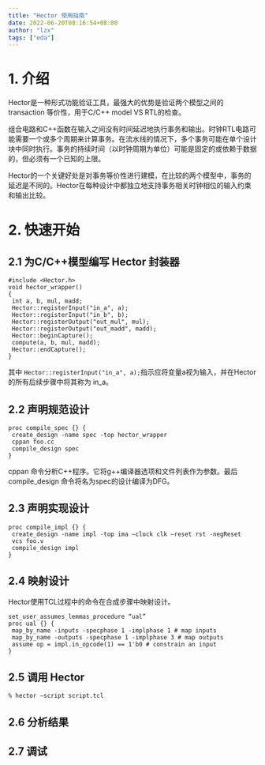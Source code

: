 ```yaml
---
title: "Hector 使用指南"
date: 2022-06-20T08:16:54+08:00
author: "lzx"
tags: ["eda"]
---
```


# 1. 介绍

Hector是一种形式功能验证工具，最强大的优势是验证两个模型之间的 transaction 等价性，用于C/C++ model VS RTL的检查。

组合电路和C++函数在输入之间没有时间延迟地执行事务和输出。时钟RTL电路可能需要一个或多个周期来计算事务。在流水线的情况下，多个事务可能在单个设计块中同时执行。事务的持续时间（以时钟周期为单位）可能是固定的或依赖于数据的，但必须有一个已知的上限。

Hector的一个关键好处是对事务等价性进行建模，在比较的两个模型中，事务的延迟是不同的。Hector在每种设计中都独立地支持事务相关时钟相位的输入约束和输出比较。

# 2. 快速开始

## 2.1 为C/C++模型编写 Hector 封装器

```
#include <Hector.h>
void hector_wrapper()
{
 int a, b, mul, madd;
 Hector::registerInput("in_a", a);
 Hector::registerInput("in_b", b);
 Hector::registerOutput("out_mul", mul);
 Hector::registerOutput("out_madd", madd);
 Hector::beginCapture();
 compute(a, b, mul, madd);
 Hector::endCapture();
}
```

其中 `Hector::registerInput("in_a", a);`指示应将变量a视为输入，并在Hector的所有后续步骤中将其称为 in_a。

## 2.2 声明规范设计

```
proc compile_spec {} {
 create_design -name spec -top hector_wrapper
 cppan foo.cc
 compile_design spec
} 
```

cppan 命令分析C++程序。它将g++编译器选项和文件列表作为参数。最后 compile_design 命令将名为spec的设计编译为DFG。

## 2.3 声明实现设计

```
proc compile_impl {} {
 create_design -name impl -top ima –clock clk –reset rst -negReset
 vcs foo.v
 compile_design impl
} 
```

## 2.4 映射设计

Hector使用TCL过程中的命令在合成步骤中映射设计。

```
set_user_assumes_lemmas_procedure “ual”
proc ual {} {
 map_by_name -inputs -specphase 1 -implphase 1 # map inputs
 map_by_name -outputs -specphase 1 -implphase 3 # map outputs
 assume op = impl.in_opcode(1) == 1'b0 # constrain an input
}
```

## 2.5 调用 Hector

```
% hector –script script.tcl
```

## 2.6 分析结果

## 2.7 调试